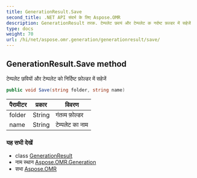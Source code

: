 ```yaml
---
title: GenerationResult.Save
second_title: .NET API संदर्भ के लिए Aspose.OMR
description: GenerationResult तरक. टेम्पलेट छवयं और टेम्पलेट क नर्दष्ट फ़ल्डर में सहेजें
type: docs
weight: 70
url: /hi/net/aspose.omr.generation/generationresult/save/
---
```

## GenerationResult.Save method

टेम्पलेट छवियों और टेम्पलेट को निर्दिष्ट फ़ोल्डर में सहेजें

```csharp
public void Save(string folder, string name)
```

| पैरामीटर | प्रकार | विवरण |
| --- | --- | --- |
| folder | String | गंतव्य फ़ोल्डर |
| name | String | टेम्पलेट का नाम |

### यह सभी देखें

* class [GenerationResult](../)
* नाम स्थान [Aspose.OMR.Generation](../../generationresult/)
* सभा [Aspose.OMR](../../../)


